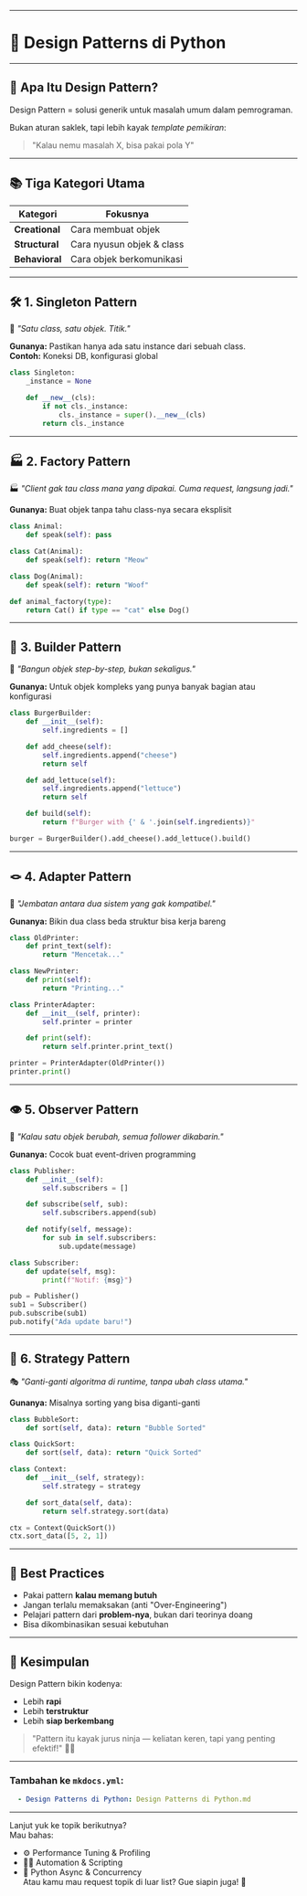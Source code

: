 

---

# 🎨 Design Patterns di Python

---

## 🧠 Apa Itu Design Pattern?

Design Pattern = solusi generik untuk masalah umum dalam pemrograman.

Bukan aturan saklek, tapi lebih kayak *template pemikiran*:
> "Kalau nemu masalah X, bisa pakai pola Y"

---

## 📚 Tiga Kategori Utama

| Kategori         | Fokusnya                                |
|------------------|------------------------------------------|
| **Creational**   | Cara membuat objek                       |
| **Structural**   | Cara nyusun objek & class                |
| **Behavioral**   | Cara objek berkomunikasi                 |

---

## 🛠️ 1. Singleton Pattern

🧃 *"Satu class, satu objek. Titik."*

**Gunanya:** Pastikan hanya ada satu instance dari sebuah class.  
**Contoh:** Koneksi DB, konfigurasi global

```python
class Singleton:
    _instance = None

    def __new__(cls):
        if not cls._instance:
            cls._instance = super().__new__(cls)
        return cls._instance
```

---

## 🏭 2. Factory Pattern

🏭 *"Client gak tau class mana yang dipakai. Cuma request, langsung jadi."*

**Gunanya:** Buat objek tanpa tahu class-nya secara eksplisit

```python
class Animal:
    def speak(self): pass

class Cat(Animal):
    def speak(self): return "Meow"

class Dog(Animal):
    def speak(self): return "Woof"

def animal_factory(type):
    return Cat() if type == "cat" else Dog()
```

---

## 🧱 3. Builder Pattern

🧩 *"Bangun objek step-by-step, bukan sekaligus."*

**Gunanya:** Untuk objek kompleks yang punya banyak bagian atau konfigurasi

```python
class BurgerBuilder:
    def __init__(self):
        self.ingredients = []

    def add_cheese(self):
        self.ingredients.append("cheese")
        return self

    def add_lettuce(self):
        self.ingredients.append("lettuce")
        return self

    def build(self):
        return f"Burger with {' & '.join(self.ingredients)}"

burger = BurgerBuilder().add_cheese().add_lettuce().build()
```

---

## 🪢 4. Adapter Pattern

🔌 *"Jembatan antara dua sistem yang gak kompatibel."*

**Gunanya:** Bikin dua class beda struktur bisa kerja bareng

```python
class OldPrinter:
    def print_text(self):
        return "Mencetak..."

class NewPrinter:
    def print(self):
        return "Printing..."

class PrinterAdapter:
    def __init__(self, printer):
        self.printer = printer

    def print(self):
        return self.printer.print_text()

printer = PrinterAdapter(OldPrinter())
printer.print()
```

---

## 👁️ 5. Observer Pattern

🔔 *"Kalau satu objek berubah, semua follower dikabarin."*

**Gunanya:** Cocok buat event-driven programming

```python
class Publisher:
    def __init__(self):
        self.subscribers = []

    def subscribe(self, sub):
        self.subscribers.append(sub)

    def notify(self, message):
        for sub in self.subscribers:
            sub.update(message)

class Subscriber:
    def update(self, msg):
        print(f"Notif: {msg}")

pub = Publisher()
sub1 = Subscriber()
pub.subscribe(sub1)
pub.notify("Ada update baru!")
```

---

## 🚦 6. Strategy Pattern

🎭 *"Ganti-ganti algoritma di runtime, tanpa ubah class utama."*

**Gunanya:** Misalnya sorting yang bisa diganti-ganti

```python
class BubbleSort:
    def sort(self, data): return "Bubble Sorted"

class QuickSort:
    def sort(self, data): return "Quick Sorted"

class Context:
    def __init__(self, strategy):
        self.strategy = strategy

    def sort_data(self, data):
        return self.strategy.sort(data)

ctx = Context(QuickSort())
ctx.sort_data([5, 2, 1])
```

---

## 🧠 Best Practices

- Pakai pattern **kalau memang butuh**  
- Jangan terlalu memaksakan (anti "Over-Engineering")
- Pelajari pattern dari **problem-nya**, bukan dari teorinya doang
- Bisa dikombinasikan sesuai kebutuhan

---

## 📌 Kesimpulan

Design Pattern bikin kodenya:
- Lebih **rapi**
- Lebih **terstruktur**
- Lebih **siap berkembang**

> "Pattern itu kayak jurus ninja — keliatan keren, tapi yang penting efektif!" 🥷🐍

---

### Tambahan ke `mkdocs.yml`:

```yaml
  - Design Patterns di Python: Design Patterns di Python.md
```

---

Lanjut yuk ke topik berikutnya?  
Mau bahas:
- ⚙️ Performance Tuning & Profiling  
- 🧑‍💻 Automation & Scripting  
- 🤯 Python Async & Concurrency  
Atau kamu mau request topik di luar list? Gue siapin juga! 💪